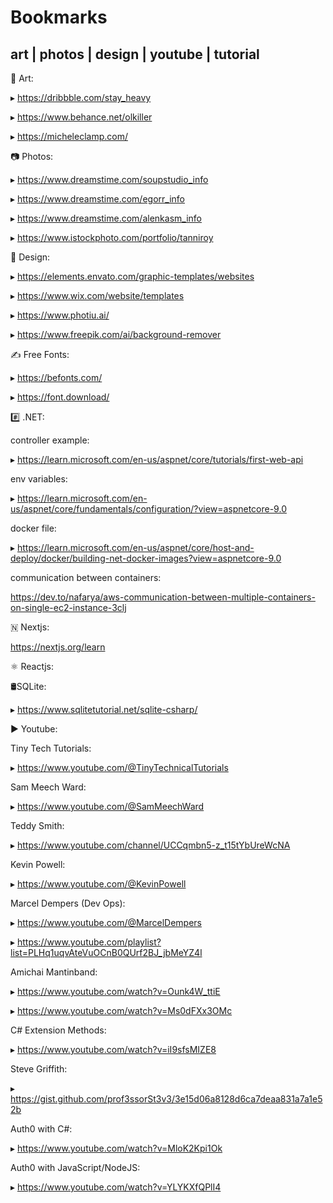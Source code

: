 # Bookmarks

## art | photos | design | youtube | tutorial

🎨 Art:

▸ https://dribbble.com/stay_heavy

▸ https://www.behance.net/olkiller

▸ https://micheleclamp.com/

📷 Photos:

▸ https://www.dreamstime.com/soupstudio_info

▸ https://www.dreamstime.com/egorr_info

▸ https://www.dreamstime.com/alenkasm_info

▸ https://www.istockphoto.com/portfolio/tanniroy

📝 Design:

▸ https://elements.envato.com/graphic-templates/websites

▸ https://www.wix.com/website/templates

▸ https://www.photiu.ai/

▸ https://www.freepik.com/ai/background-remover

✍ Free Fonts:

▸ https://befonts.com/

▸ https://font.download/

#️⃣ .NET:

controller example:

▸ https://learn.microsoft.com/en-us/aspnet/core/tutorials/first-web-api

env variables:

▸ https://learn.microsoft.com/en-us/aspnet/core/fundamentals/configuration/?view=aspnetcore-9.0

docker file:

▸ https://learn.microsoft.com/en-us/aspnet/core/host-and-deploy/docker/building-net-docker-images?view=aspnetcore-9.0

communication between containers:

https://dev.to/nafarya/aws-communication-between-multiple-containers-on-single-ec2-instance-3clj

🇳 Nextjs:

https://nextjs.org/learn


⚛️ Reactjs:


🛢️SQLite:

▸ https://www.sqlitetutorial.net/sqlite-csharp/



▶️ Youtube:

Tiny Tech Tutorials:

▸ https://www.youtube.com/@TinyTechnicalTutorials

Sam Meech Ward:

▸ https://www.youtube.com/@SamMeechWard

Teddy Smith:

▸ https://www.youtube.com/channel/UCCqmbn5-z_t15tYbUreWcNA

Kevin Powell:

▸ https://www.youtube.com/@KevinPowell

Marcel Dempers (Dev Ops):

▸ https://www.youtube.com/@MarcelDempers

▸ https://www.youtube.com/playlist?list=PLHq1uqvAteVuOCnB0QUrf2BJ_jbMeYZ4l

Amichai Mantinband:

▸ https://www.youtube.com/watch?v=Ounk4W_ttiE

▸ https://www.youtube.com/watch?v=Ms0dFXx3OMc

C# Extension Methods:

▸ https://www.youtube.com/watch?v=iI9sfsMIZE8

Steve Griffith:

▸ https://gist.github.com/prof3ssorSt3v3/3e15d06a8128d6ca7deaa831a7a1e52b

Auth0 with C#:

▸ https://www.youtube.com/watch?v=MloK2Kpi1Ok

Auth0 with JavaScript/NodeJS:

▸ https://www.youtube.com/watch?v=YLYKXfQPlI4
